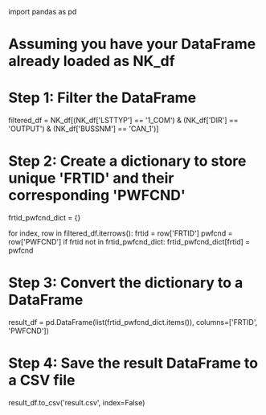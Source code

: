 import pandas as pd

# Assuming you have your DataFrame already loaded as NK_df

# Step 1: Filter the DataFrame
filtered_df = NK_df[(NK_df['LSTTYP'] == '1_COM') & (NK_df['DIR'] == 'OUTPUT') & (NK_df['BUSSNM'] == 'CAN_1')]

# Step 2: Create a dictionary to store unique 'FRTID' and their corresponding 'PWFCND'
frtid_pwfcnd_dict = {}

for index, row in filtered_df.iterrows():
    frtid = row['FRTID']
    pwfcnd = row['PWFCND']
    if frtid not in frtid_pwfcnd_dict:
        frtid_pwfcnd_dict[frtid] = pwfcnd

# Step 3: Convert the dictionary to a DataFrame
result_df = pd.DataFrame(list(frtid_pwfcnd_dict.items()), columns=['FRTID', 'PWFCND'])

# Step 4: Save the result DataFrame to a CSV file
result_df.to_csv('result.csv', index=False)
